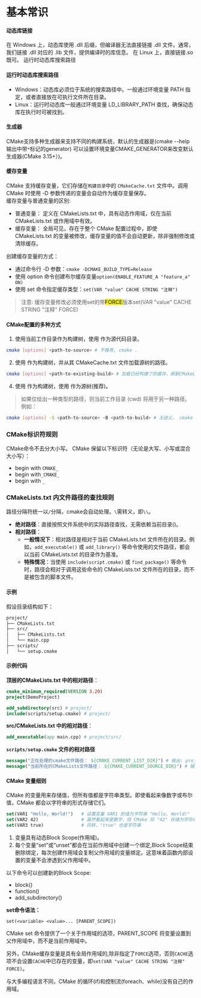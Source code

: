 # 基本常识
#### 动态库链接
在 Windows 上，动态库使用 .dll 后缀，但编译器无法直接链接 .dll 文件。通常，我们链接 .dll 对应的 .lib 文件，提供编译时的库信息。
在 Linux 上，直接链接.so既可。
运行时动态库搜索路径
#### 运行时动态库搜索路径
- Windows：动态库必须位于系统的搜索路径中。一般通过环境变量 PATH 指定，或者直接放在可执行文件所在目录。
- Linux：运行时动态库一般通过环境变量 LD_LIBRARY_PATH 查找，确保动态库在执行时可被找到。
#### 生成器
CMake支持多种生成器来支持不同的构建系统，默认的生成器是(cmake --help 输出中带`*`标记的generator)
可以设置环境变量CMAKE_GENERATOR来改变默认生成器(CMake 3.15+）)。

#### 缓存变量
CMake 支持缓存变量，它们存储在`构建目录`中的 `CMakeCache.txt` 文件中。调用 CMake 时使用 -D 参数传递的变量会自动作为缓存变量保存。  
缓存变量与普通变量的区别:  

- 普通变量：
定义在 CMakeLists.txt 中，具有动态作用域，仅在当前 CMakeLists.txt 或作用域中有效。
- 缓存变量：
全局可见，存在于整个 CMake 配置过程中，即使 CMakeLists.txt 的变量被修改，缓存变量的值不会自动更新，除非强制修改或清除缓存。

创建缓存变量的方式：  

- 通过命令行 -D 参数：`cmake -DCMAKE_BUILD_TYPE=Release`
- 使用 option 命令创建布尔缓存变量`option(ENABLE_FEATURE_A "feature_a" ON)`
- 使用 set 命令指定缓存类型：`set(VAR "value" CACHE STRING "注释")`
> 注意: 缓存变量修改必须使用set的带<mark>FORCE</mark>版本set(VAR "value" CACHE STRING "注释" FORCE)



#### CMake配置的多种方式
1. 使用当前工作目录作为构建树，使用 <path-to-source> 作为源代码目录。
```bash
cmake [options] <path-to-source> # 不推荐, cmake .
```
2. 使用 <path-to-existing-build> 作为构建树，并从其 CMakeCache.txt 文件加载源树的路径。
```bash
cmake [options] <path-to-existing-build> # 加载已经构建了的缓存，刷新CMakeLists的修改, cmake build/
```
4. 使用 <path-to-build> 作为构建树，使用 <path-to-source> 作为源树(推荐)。
> 如果仅给出一种类型的路径，则当前工作目录 (cwd) 将用于另一种路径。例如：
```bash
cmake [options] -S <path-to-source> -B <path-to-build> # 无歧义， cmake -S . -B build/
```

### CMake标识符规则
CMake命令不去分大小写。 
CMake 保留以下标识符（无论是大写、小写或混合大小写）：

- begin with `CMAKE_`
- begin with`_CMAKE_`
- begin with `_`

### CMakeLists.txt 内文件路径的查找规则
路径分隔符统一以`/`分隔，cmake会自动处理。`\`需转义，即`\\`。

- **绝对路径**：直接按照文件系统中的实际路径查找，无需依赖当前目录()。
- **相对路径**：  
    - **一般情况下**：相对路径是相对于当前 CMakeLists.txt 文件所在的目录。例如，`add_executable()` 或 `add_library()` 等命令使用的文件路径，都会以当前 CMakeLists.txt 的目录作为基准。  
    - **特殊情况**：当使用 `include(script.cmake)` 或 `find_package()` 等命令时，路径会相对于调用这些命令的 CMakeLists.txt 文件所在的目录，而不是被包含的脚本文件。

#### 示例

假设目录结构如下：

```bash
project/
├── CMakeLists.txt
├── src/
│   ├── CMakeLists.txt
│   └── main.cpp
├── scripts/
│   └── setup.cmake
```

#### 示例代码
**顶层的CMakeLists.txt 中的相对路径**：
```cmake
cmake_minimum_required(VERSION 3.20)
project(DemoProject)

add_subdirectory(src) # project/
include(scripts/setup.cmake) # project/
```

**src/CMakeLists.txt 中的相对路径**：  
```cmake
add_executable(app main.cpp) # project/src/
```

**`scripts/setup.cmake` 文件的相对路径**  
```cmake
message("正在处理的cmake文件路径： ${CMAKE_CURRENT_LIST_DIR}") # 输出: project/scripts
message("当前所在的CMakeLists文件路径： ${CMAKE_CURRENT_SOURCE_DIR}") # 输出: project
```


#### CMake 变量细则
CMake 的变量用来存储值，但所有值都是字符串类型。即使看起来像数字或布尔值，CMake 都会以字符串的形式存储它们。
```cmake
set(VAR1 "Hello, World!")   # 设置变量 VAR1 的值为字符串 "Hello, World!"
set(VAR2 42)                # 虽然看起来是数字，但 CMake 将 "42" 存储为字符串
set(VAR3 true)              # 同样，"true" 也是字符串
```
1. 变量具有动态Block Scope(作用域)。
2. 每个变量“set”或“unset”都会在当前作用域中创建一个绑定,Block Scope结束删除绑定，每次创建作用域会复制父作用域的变量绑定。这意味着函数内部设置的变量不会渗透到父作用域中。

以下命令可以创建新的Block Scope:

   - block()
   - function()
   - add_subdirectory()

**set命令语法：**

`set(<variable> <value>... [PARENT_SCOPE])`

CMake set 命令提供了一个关于作用域的选项，PARENT_SCOPE 将变量设置到父作用域中，而不是当前作用域中。

另外，CMake缓存变量是具有全局作用域的,除非指定了`FORCE`选项，否则`CACHE`选项不会设置`CACHE`中已存在的变量，即`set(VAR "value" CACHE STRING "注释" FORCE)`。


与大多编程语言不同，CMake 的循环(if)和控制流(foreach、while)没有自己的作用域。
